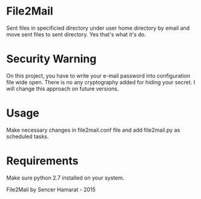 # File2Mail
Sent files in specificied directory under user home directory by email and move sent files to sent directory.
Yes that's what it's do.

# Security Warning

On this project, you have to write your e-mail password into configuration file wide open. 
There is no any cryptography added for hiding your secret. I will change this approach on future versions.  

# Usage

Make necessary changes in file2mail.conf file and add file2mail.py as scheduled tasks.

# Requirements

Make sure python 2.7 installed on your system.

File2Mail by Sencer Hamarat - 2015 
